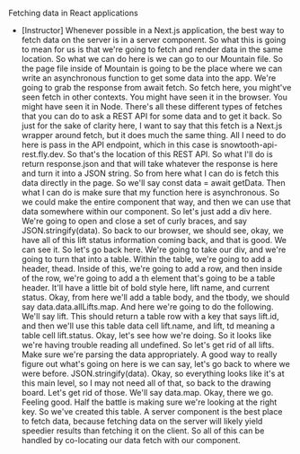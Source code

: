 Fetching data in React applications
- [Instructor] Whenever possible in a Next.js application, the best way to fetch data on the server is in a server component. So what this is going to mean for us is that we're going to fetch and render data in the same location. So what we can do here is we can go to our Mountain file. So the page file inside of Mountain is going to be the place where we can write an asynchronous function to get some data into the app. We're going to grab the response from await fetch. So fetch here, you might've seen fetch in other contexts. You might have seen it in the browser. You might have seen it in Node. There's all these different types of fetches that you can do to ask a REST API for some data and to get it back. So just for the sake of clarity here, I want to say that this fetch is a Next.js wrapper around fetch, but it does much the same thing. All I need to do here is pass in the API endpoint, which in this case is snowtooth-api-rest.fly.dev. So that's the location of this REST API. So what I'll do is return response.json and that will take whatever the response is here and turn it into a JSON string. So from here what I can do is fetch this data directly in the page. So we'll say const data = await getData. Then what I can do is make sure that my function here is asynchronous. So we could make the entire component that way, and then we can use that data somewhere within our component. So let's just add a div here. We're going to open and close a set of curly braces, and say JSON.stringify(data). So back to our browser, we should see, okay, we have all of this lift status information coming back, and that is good. We can see it. So let's go back here. We're going to take our div, and we're going to turn that into a table. Within the table, we're going to add a header, thead. Inside of this, we're going to add a row, and then inside of the row, we're going to add a th element that's going to be a table header. It'll have a little bit of bold style here, lift name, and current status. Okay, from here we'll add a table body, and the tbody, we should say data.data.allLifts.map. And here we're going to do the following. We'll say lift. This should return a table row with a key that says lift.id, and then we'll use this table data cell lift.name, and lift, td meaning a table cell lift.status. Okay, let's see how we're doing. So it looks like we're having trouble reading all undefined. So let's get rid of all lifts. Make sure we're parsing the data appropriately. A good way to really figure out what's going on here is we can say, let's go back to where we were before. JSON.stringify(data). Okay, so everything looks like it's at this main level, so I may not need all of that, so back to the drawing board. Let's get rid of those. We'll say data.map. Okay, there we go. Feeling good. Half the battle is making sure we're looking at the right key. So we've created this table. A server component is the best place to fetch data, because fetching data on the server will likely yield speedier results than fetching it on the client. So all of this can be handled by co-locating our data fetch with our component.